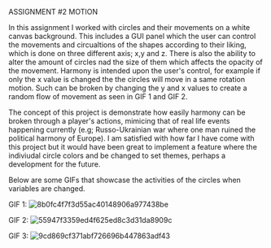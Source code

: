 ASSIGNMENT #2 MOTION

In this assignment I worked with circles and their movements on a white canvas background. This includes a GUI panel which the user can control the movements and circualtions of the shapes according to their liking, which is done on three different axis; x,y and z. There is also the ability to alter the amount of circles nad the size of them which affects the opacity of the movement. Harmony is intended upon the user's control, for example if only the x value is changed the the circles will move in a same rotation motion. Such can be broken by changing the y and x values to create a random flow of movement as seen in GIF 1 and GIF 2. 

The concept of this project is demonstrate how easily harmony can be broken through a player's actions, mimicing that of real life events happening currently (e.g; Russo-Ukrainian war where one man ruined the political harmony of Europe). I am satisfied with how far I have come with this project but it would have been great to implement a feature where the indiviudal circle colors and be changed to set themes, perhaps a development for the future. 

Below are some GIFs that showcase the activities of the circles when variables are changed. 

GIF 1:
![8b0fc4f7f3d55ac40148906a977438be](https://user-images.githubusercontent.com/66205383/165184372-49110e53-c2d2-4a52-80b3-7942c11f3004.gif)


GIF 2: 
![55947f3359ed4f625ed8c3d31da8909c](https://user-images.githubusercontent.com/66205383/165184742-72c58ed0-cec0-413e-ba83-db69d4845ac3.gif)


GIF 3:
![9cd869cf371abf726696b447863adf43](https://user-images.githubusercontent.com/66205383/165184755-d66e91bc-1b22-4a9b-a050-d395036ebb3d.gif)
